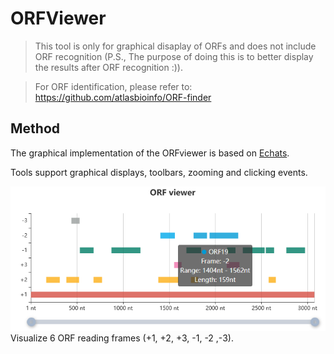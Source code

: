 # ORFViewer

>This tool is only for graphical disaplay of ORFs and does not include ORF recognition (P.S., The purpose of doing this is to better display the results after ORF recognition :)).

>For ORF identification, please refer to: https://github.com/atlasbioinfo/ORF-finder

## Method

The graphical implementation of the ORFviewer is based on [Echats](
www.echartsjs.com).

Tools support graphical displays, toolbars, zooming and clicking events.

![logo](./orfviewer.png)
Visualize 6 ORF reading frames (+1, +2, +3, -1, -2 ,-3).

